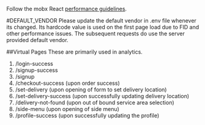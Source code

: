 Follow the mobx React [performance guidelines](https://mobx.js.org/best/react-performance.html).

#DEFAULT_VENDOR
Please update the default vendor in .env file whenever its changed. Its hardcode value is used on the first page load due to FID and other performance issues. The subsequent requests do use the server provided default vendor.

##Virtual Pages
These are primarily used in analytics.

1. /login-success
2. /signup-success
3. /signup
4. /checkout-success (upon order success)
5. /set-delivery (upon opening of form to set delivery location)
6. /set-delivery-success (upon successfully updating delivery location)
7. /delivery-not-found (upon out of bound service area selection)
8. /side-menu (upon opening of side menu)
9. /profile-success (upon successfully updating the profile)